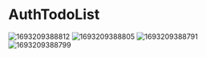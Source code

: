 # AuthTodoList

![1693209388812](https://github.com/PawarSharadB/AuthTodoList/assets/47317812/59e74014-71b7-402d-ae0e-8c2d1477184f)
![1693209388805](https://github.com/PawarSharadB/AuthTodoList/assets/47317812/dac28e8f-4fe2-4ba9-b057-5b963ee4dbf6)
![1693209388791](https://github.com/PawarSharadB/AuthTodoList/assets/47317812/5683a5d3-a919-44e2-844f-d97d57639747)
![1693209388799](https://github.com/PawarSharadB/AuthTodoList/assets/47317812/af13efe8-1bca-4f58-983e-927c2bb4ebba)
